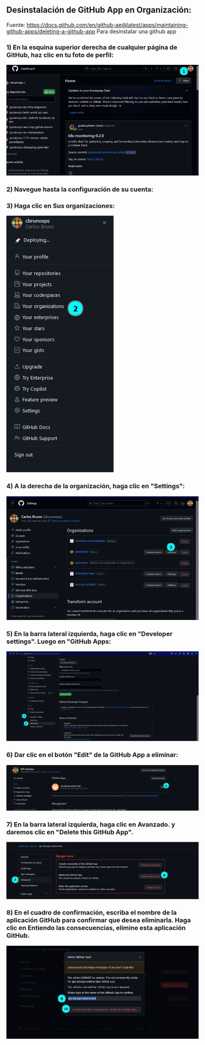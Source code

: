 ## Desinstalación de GitHub App en Organización:
Fuente: https://docs.github.com/en/github-ae@latest/apps/maintaining-github-apps/deleting-a-github-app
Para desinstalar una github app

### 1) En la esquina superior derecha de cualquier página de GitHub, haz clic en tu foto de perfil:

![](./assets/github_app/1-uninstall.png)

### 2) Navegue hasta la configuración de su cuenta:

### 3) Haga clic en Sus organizaciones:

![](./assets/github_app/2-uninstall.png)

### 4) A la derecha de la organización, haga clic en "Settings":

![](./assets/github_app/3-uninstall.png)
            
### 5) En la barra lateral izquierda, haga clic en "Developer settings". Luego en "GitHub Apps:

![](./assets/github_app/4-uninstall.png)

### 6) Dar clic en el botón "Edit" de la GitHub App a eliminar:

![](./assets/github_app/6-uninstall.png)

### 7) En la barra lateral izquierda, haga clic en Avanzado. y daremos clic en "Delete this GitHub App".
![](./assets/github_app/8-uninstall.png)

### 8) En el cuadro de confirmación, escriba el nombre de la aplicación GitHub para confirmar que desea eliminarla. Haga clic en Entiendo las consecuencias, elimine esta aplicación GitHub.
![](./assets/github_app/10-uninstall.png)